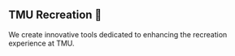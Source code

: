 ## TMU Recreation 🏀

We create innovative tools dedicated to enhancing the recreation experience at TMU.
